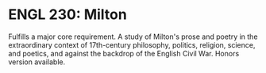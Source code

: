 # ENGL 230: Milton

Fulfills a major core requirement. A study of Milton's prose and poetry in the extraordinary context of 17th-century philosophy, politics, religion, science, and poetics, and against the backdrop of the English Civil War. Honors version available.